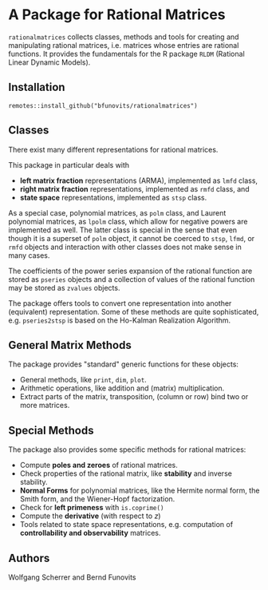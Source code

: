 # A Package for Rational Matrices

`rationalmatrices` collects classes, methods and tools for creating and manipulating rational matrices, i.e. matrices whose entries are rational functions.
It provides the fundamentals for the R package `RLDM` (Rational Linear Dynamic Models).
   
## Installation

`remotes::install_github("bfunovits/rationalmatrices")`

## Classes

There exist many different representations for rational matrices. 

This package in particular deals with 

* **left matrix fraction** representations (ARMA), implemented as `lmfd` class,
* **right matrix fraction** representations, implemented as `rmfd` class, and 
* **state space** representations, implemented as `stsp` class. 

As a special case, polynomial matrices, as `polm` class, and Laurent polynomial matrices, as `lpolm` class, which allow for negative powers are implemented as well.
The latter class is special in the sense that even though it is a superset of `polm` object, it cannot be coerced to `stsp`, `lfmd`, or `rmfd` objects and interaction with other classes does not make sense in many cases.

The coefficients of the power series expansion of the rational function are stored as `pseries` objects and a collection of values of the rational function may be stored as `zvalues` objects. 

The package offers tools to convert one representation into another (equivalent) representation. 
Some of these methods are quite sophisticated, e.g. `pseries2stsp` is based on the Ho-Kalman Realization Algorithm.

## General Matrix Methods

The package provides "standard" generic functions for these objects: 

* General methods, like `print`, `dim`, `plot`.
* Arithmetic operations, like addition and (matrix) multiplication.
* Extract parts of the matrix, transposition, (column or row) bind two or more matrices.

## Special Methods

The package also provides some specific methods for rational matrices:

* Compute **poles and zeroes** of rational matrices.
* Check properties of the rational matrix, like **stability** and inverse stability. 
* **Normal Forms** for polynomial matrices, like the Hermite normal form, the Smith form, and the Wiener-Hopf factorization. 
* Check for **left primeness** with `is.coprime()`
* Compute the **derivative** (with respect to $z$)
* Tools related to state space representations, e.g. computation of **controllability and observability** matrices.

## Authors

Wolfgang Scherrer and Bernd Funovits
